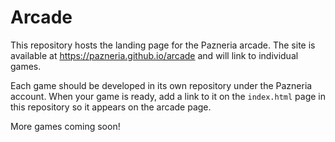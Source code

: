 # Arcade

This repository hosts the landing page for the Pazneria arcade. The site is available at https://pazneria.github.io/arcade and will link to individual games.

Each game should be developed in its own repository under the Pazneria account. When your game is ready, add a link to it on the `index.html` page in this repository so it appears on the arcade page.

More games coming soon!
